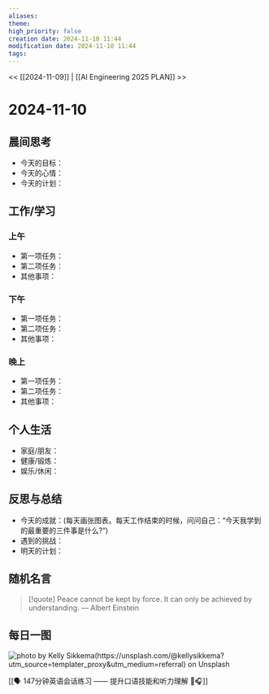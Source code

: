 ```yaml
---
aliases: 
theme: 
high_priority: false
creation date: 2024-11-10 11:44
modification date: 2024-11-10 11:44
tags:
---
```


<< [[2024-11-09]] | [[AI Engineering 2025 PLAN]] >>

# 2024-11-10


## 晨间思考
- 今天的目标：
- 今天的心情：
- 今天的计划：

## 工作/学习
### 上午
- 第一项任务：
- 第二项任务：
- 其他事项：

### 下午
- 第一项任务：
- 第二项任务：
- 其他事项：

### 晚上
- 第一项任务：
- 第二项任务：
- 其他事项：

## 个人生活
- 家庭/朋友：
- 健康/锻炼：
- 娱乐/休闲：

## 反思与总结
- 今天的成就：(每天画张图表。每天工作结束的时候，问问自己：“今天我学到的最重要的三件事是什么?”)
- 遇到的挑战：
- 明天的计划：

## 随机名言
> [!quote] Peace cannot be kept by force. It can only be achieved by understanding.
> — Albert Einstein

## 每日一图
![photo by Kelly Sikkema(https://unsplash.com/@kellysikkema?utm_source=templater_proxy&utm_medium=referral) on Unsplash](https://images.unsplash.com/photo-1730829807497-9c5b8c9c41c4?crop=entropy&cs=srgb&fm=jpg&ixid=M3w2NDU1OTF8MHwxfHJhbmRvbXx8fHx8fHx8fDE3MzEyMTAyNjJ8&ixlib=rb-4.0.3&q=85&w=800&h=600)


[[🗣️ 147分钟英语会话练习 —— 提升口语技能和听力理解 🌟🎧]]



